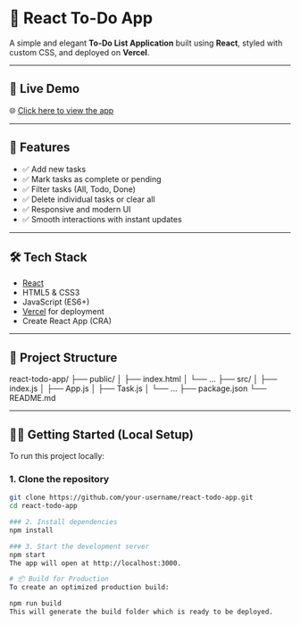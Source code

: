 # 📝 React To-Do App

A simple and elegant **To-Do List Application** built using **React**, styled with custom CSS, and deployed on **Vercel**.

---

## 🚀 Live Demo

🌐 [Click here to view the app](https://react-todo-app-delta-ten.vercel.app/)

---

## 📌 Features

- ✅ Add new tasks
- ✅ Mark tasks as complete or pending
- ✅ Filter tasks (All, Todo, Done)
- ✅ Delete individual tasks or clear all
- ✅ Responsive and modern UI
- ✅ Smooth interactions with instant updates

---

## 🛠 Tech Stack

- [React](https://reactjs.org/)
- HTML5 & CSS3
- JavaScript (ES6+)
- [Vercel](https://vercel.com/) for deployment
- Create React App (CRA)

---

## 📂 Project Structure

react-todo-app/
├── public/
│ ├── index.html
│ └── ...
├── src/
│ ├── index.js
│ ├── App.js
│ ├── Task.js
│ └── ...
├── package.json
└── README.md

---

## 🧑‍💻 Getting Started (Local Setup)

To run this project locally:

### 1. Clone the repository
```bash
git clone https://github.com/your-username/react-todo-app.git
cd react-todo-app

### 2. Install dependencies
npm install

### 3. Start the development server
npm start
The app will open at http://localhost:3000.

# 📦 Build for Production
To create an optimized production build:

npm run build
This will generate the build folder which is ready to be deployed.



